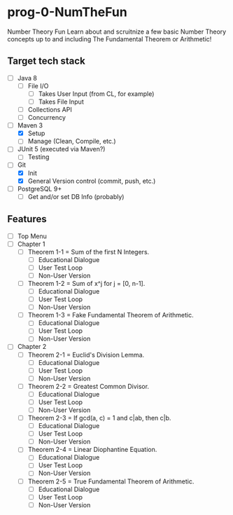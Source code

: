 # prog-0-NumTheFun
Number Theory Fun
Learn about and scruitnize a few basic Number Theory concepts up to and including The Fundamental Theorem or Arithmetic!
## Target tech stack
- [ ] Java 8
  - [ ] File I/O
    - [ ] Takes User Input (from CL, for example)
    - [ ] Takes File Input
  - [ ] Collections API
  - [ ] Concurrency
- [ ] Maven 3
  - [X] Setup
  - [ ] Manage (Clean, Compile, etc.)
- [ ] JUnit 5 (executed via Maven?)
  - [ ] Testing
- [ ] Git
  - [X] Init
  - [X] General Version control (commit, push, etc.)
- [ ] PostgreSQL 9+
  - [ ] Get and/or set DB Info (probably)

## Features
- [ ] Top Menu
- [ ] Chapter 1
  - [ ] Theorem 1-1 = Sum of the first N Integers.
    - [ ] Educational Dialogue
    - [ ] User Test Loop
    - [ ] Non-User Version
  - [ ] Theorem 1-2 = Sum of x^j for j = [0, n-1].
    - [ ] Educational Dialogue
    - [ ] User Test Loop
    - [ ] Non-User Version
  - [ ] Theorem 1-3 = Fake Fundamental Theorem of Arithmetic.
    - [ ] Educational Dialogue
    - [ ] User Test Loop
    - [ ] Non-User Version
- [ ] Chapter 2
  - [ ] Theorem 2-1 = Euclid's Division Lemma.
    - [ ] Educational Dialogue
    - [ ] User Test Loop
    - [ ] Non-User Version
  - [ ] Theorem 2-2 = Greatest Common Divisor.
    - [ ] Educational Dialogue
    - [ ] User Test Loop
    - [ ] Non-User Version
  - [ ] Theorem 2-3 = If gcd(a, c) = 1 and c|ab, then c|b.
    - [ ] Educational Dialogue
    - [ ] User Test Loop
    - [ ] Non-User Version
  - [ ] Theorem 2-4 = Linear Diophantine Equation.
    - [ ] Educational Dialogue
    - [ ] User Test Loop
    - [ ] Non-User Version
  - [ ] Theorem 2-5 = True Fundamental Theorem of Arithmetic.
    - [ ] Educational Dialogue
    - [ ] User Test Loop
    - [ ] Non-User Version